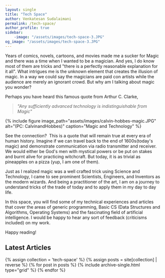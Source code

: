 ```yaml
---
layout: single
title: "Tech Space"
author: Venkatesan Sudalaimani
permalink: /tech-space/
author_profile: true
sidebar:
    -image: "/assets/images/tech-space-3.JPG"
og_image: "/assets/images/tech-space-3.JPG"
---
```


Years of comics, novels, cartoons, and movies made me a sucker for Magic and there was a time when I wanted to be a magician. And yes, I do know most of them are tricks and "there is a perfectly reasonable explanation for it all". What intrigues me is the unknown element that creates the illusion of magic. In a way we could say the magicians are paid con artists while the audience are merely an ignorant crowd. But why am I talking about magic you wonder?

Perhaps you have heard this famous quote from Arthur C. Clarke,

> *"Any sufficiently advanced technology is indistinguishable from Magic"*

{% include figure image_path="assets/images/calvin-hobbes-magic.JPG" alt="(PC: CalvinandHobbes)" caption="Magic and Technology" %}

See the connection?  This is a quote that will remain true at every era of human history. Imagine if we can travel back to the end of 1600s(today's magic) and demonstrate communication via radio transmitter and receiver. We would either be God's men with mystical powers or be put on stakes and burnt alive for practicing witchcraft. But today, it is as trivial as pineapples on a pizza (yup, I am one of them).

Just as I realized magic was a well crafted trick using Science and Technology, I came to see prominent Scientists, Engineers, and Inventors as the modern wizards. And being a practitioner of the art, I am on a journey to understand tricks of the trade of today and to apply them in my day to day life.

In this space, you will find some of my technical experiences and articles that cover the areas of generic programming, Basic CS (Data Structures and Algorithms, Operating Systems) and the fascinating field of artificial intelligence. I would be happy to hear any sort of feedback (criticisms included) on my work.

Happy reading!

## Latest Articles

<div class="grid__wrapper">
  {% assign collection = 'tech-space' %}
  {% assign posts = site[collection] | reverse %}
  {% for post in posts %}
    {% include archive-single.html type="grid" %}
  {% endfor %}
</div>